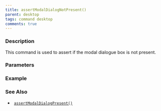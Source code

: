 ```yaml
---
title: assertModalDialogNotPresent()
parent: desktop
tags: command desktop
comments: true
---
```


### Description

This command is used to assert if the modal dialogue box is not present.

### Parameters

### Example


### See Also

-  [`assertModalDialogPresent()`](assertModalDialogPresent())